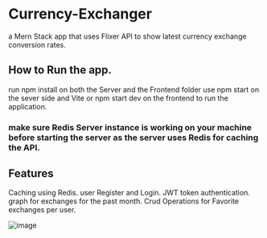 # Currency-Exchanger
a Mern Stack app that uses Flixer API to show latest currency exchange conversion rates.

## How to Run the app.
run npm install on both the Server and the Frontend folder use npm start on the sever side 
and Vite or npm start dev on the frontend to run the application. 
### make sure Redis Server instance is working on your machine before starting the server as the server uses Redis for caching the API.

## Features
Caching using Redis. 
user Register and Login.
JWT token authentication. 
graph for exchanges for the past month. 
Crud Operations for Favorite exchanges per user. 

![image](https://user-images.githubusercontent.com/63824808/179323514-648b4d1b-6849-42a5-8d2b-d26ee6895b71.png)

